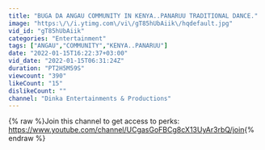 ```yaml
---
title: "BUGA DA ANGAU COMMUNITY IN KENYA..PANARUU TRADITIONAL DANCE."
image: "https:\/\/i.ytimg.com\/vi\/gT85hUbAiik\/hqdefault.jpg"
vid_id: "gT85hUbAiik"
categories: "Entertainment"
tags: ["ANGAU","COMMUNITY","KENYA..PANARUU"]
date: "2022-01-15T16:22:37+03:00"
vid_date: "2022-01-15T06:31:24Z"
duration: "PT2H5M59S"
viewcount: "390"
likeCount: "15"
dislikeCount: ""
channel: "Dinka Entertainments & Productions"
---
```

{% raw %}Join this channel to get access to perks:<br /><a rel="nofollow" target="blank" href="https://www.youtube.com/channel/UCgasGoFBCg8cX13UyAr3rbQ/join">https://www.youtube.com/channel/UCgasGoFBCg8cX13UyAr3rbQ/join</a>{% endraw %}
